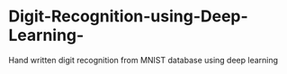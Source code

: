 # Digit-Recognition-using-Deep-Learning-
Hand written digit recognition from MNIST database using deep learning
